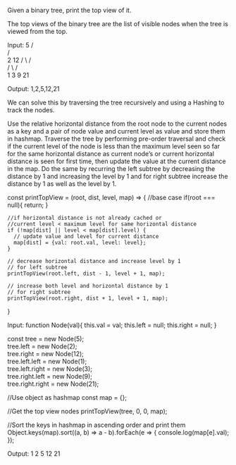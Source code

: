 Given a binary tree, print the top view of it.

The top views of the binary tree are the list of visible nodes when the tree is viewed from the top.

Input:
       5
      /  \
     /    \
    2     12
   / \    / \
  /   \  /   \
 1    3 9    21

Output:
1,2,5,12,21


We can solve this by traversing the tree recursively and using a Hashing to track the nodes.

Use the relative horizontal distance from the root node to the current nodes as a key and a pair of node value and current level as value and store them in hashmap.
Traverse the tree by performing pre-order traversal and check if the current level of the node is less than the maximum level seen so far for the same horizontal distance as current node’s or current horizontal distance is seen for first time, then update the value at the current distance in the map.
Do the same by recurring the left subtree by decreasing the distance by 1 and increasing the level by 1 and for right subtree increase the distance by 1 as well as the level by 1.


const printTopView = (root, dist, level, map) => {
    //base case
    if(root === null){
      return;
    }
    
    //if horizontal distance is not already cached or
    //current level < maximum level for same horizontal distance 
    if (!map[dist] || level < map[dist].level) {
      // update value and level for current distance
      map[dist] = {val: root.val, level: level};
    }
  
    // decrease horizontal distance and increase level by 1
    // for left subtree
    printTopView(root.left, dist - 1, level + 1, map);
  
    // increase both level and horizontal distance by 1
    // for right subtree
    printTopView(root.right, dist + 1, level + 1, map);
  }


  Input:
function Node(val){
  this.val = val;
  this.left = null;
  this.right = null;
}

const tree = new Node(5);  
tree.left = new Node(2);  
tree.right = new Node(12);  
tree.left.left = new Node(1);  
tree.left.right = new Node(3);  
tree.right.left = new Node(9);  
tree.right.right = new Node(21);

//Use object as hashmap
const map = {};

//Get the top view nodes
printTopView(tree, 0, 0, map);

//Sort the keys in hashmap in ascending order and print them
Object.keys(map).sort((a, b) => a - b).forEach(e => {
  console.log(map[e].val);
});

Output:
1
2
5
12
21
